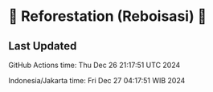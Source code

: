 
# 🌳 Reforestation (Reboisasi) 🌲

## Last Updated

GitHub Actions time: Thu Dec 26 21:17:51 UTC 2024

Indonesia/Jakarta time: Fri Dec 27 04:17:51 WIB 2024
